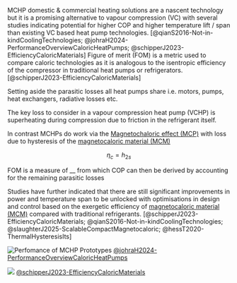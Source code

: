 
MCHP domestic & commercial heating solutions are a nascent technology but it is a promising alternative to vapour compression (VC) with several studies indicating potential for higher COP and higher temperature lift / span than existing VC based heat pump technologies. [@qianS2016-Not-in-kindCoolingTechnologies; @johraH2024-PerformanceOverviewCaloricHeatPumps; @schipperJ2023-EfficiencyCaloricMaterials] Figure of merit (FOM) is a metric used to compare caloric technologies as it is analogous to the isentropic efficiency of the compressor in traditional heat pumps or refrigerators. [@schipperJ2023-EfficiencyCaloricMaterials] 

Setting aside the parasitic losses all heat pumps share i.e. motors, pumps, heat exchangers, radiative losses etc.

The key loss to consider in a vapour compression heat pump (VCHP) is superheating during compression due to friction in the refrigerant itself.

In contrast MCHPs do work via the [Magnetochaloric effect (MCP)](Magnetochaloric%20effect%20(MCP).md) with loss due to hysteresis of the [magnetocaloric material (MCM)](magnetocaloric%20material%20(MCM).md) 

$$\eta_{c}= h_{2s} $$



FOM is a measure of __ from which COP can then be derived by accounting for the remaining parasitic losses

Studies have further indicated that there are still significant improvements in power and temperature span to be unlocked with optimisations in design and control based on the exergetic efficiency of [magnetocaloric material (MCM)](magnetocaloric%20material%20(MCM).md) compared with traditional refrigerants. [@schipperJ2023-EfficiencyCaloricMaterials; @qianS2016-Not-in-kindCoolingTechnologies; @slaughterJ2025-ScalableCompactMagnetocaloric; @hessT2020-ThermalHysteresisIts]

![Perfomance of MCHP Prototypes](figure-16-x53-y438.png) [@johraH2024-PerformanceOverviewCaloricHeatPumps](@johraH2024-PerformanceOverviewCaloricHeatPumps.md)

![](figure-11-x161-y420.png) [@schipperJ2023-EfficiencyCaloricMaterials](@schipperJ2023-EfficiencyCaloricMaterials.md)